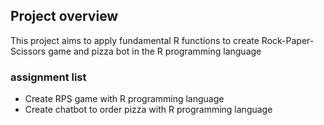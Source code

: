 ## Project overview
This project aims to apply fundamental R functions to create Rock-Paper-Scissors game and pizza bot in the R programming language

### assignment list
- Create RPS game with R programming language
- Create chatbot to order pizza with R programming language



